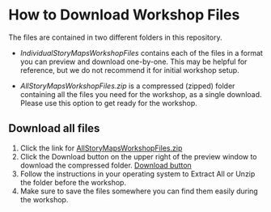 # How to Download Workshop Files

The files are contained in two different folders in this repository.
- _IndividualStoryMapsWorkshopFiles_ contains each of the files in a format you can preview and download one-by-one. This may be helpful for reference, but we do not recommend it for initial workshop setup.

- _AllStoryMapsWorkshopFiles.zip_ is a compressed (zipped) folder containing all the files you need for the workshop, as a single download. Please use this option to get ready for the workshop.

## Download all files
1. Click the link for [AllStoryMapsWorkshopFiles.zip](AllStoryMapsWorkshopFiles.zip)
2. Click the Download button on the upper right of the preview window to download the compressed folder.
[Download button](DownloadButton.png)
3. Follow the instructions in your operating system to Extract All or Unzip the folder before the workshop.
4. Make sure to save the files somewhere you can find them easily during the workshop.
